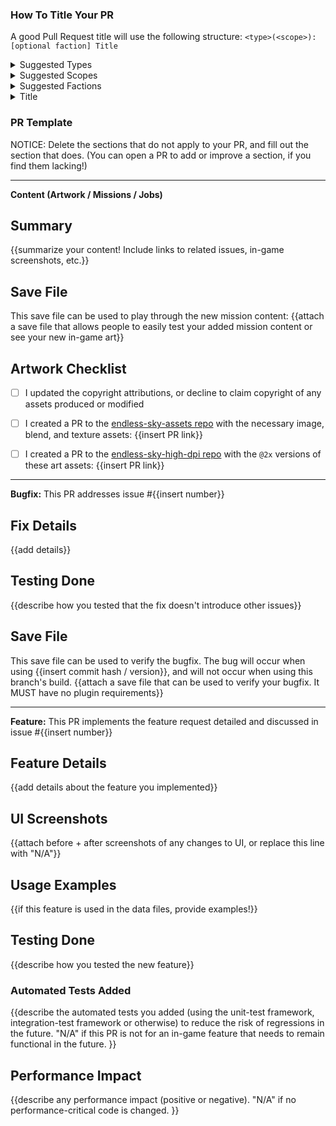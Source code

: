 ### How To Title Your PR

A good Pull Request title will use the following structure:
`<type>(<scope>): [optional faction] Title`

<details>
 <summary>Suggested Types</summary>

- `build`: Changes that affect the build system or external dependencies.
- `chore`: Changes to the build process or additional tools and libraries such as documentation generation.
- `ci`: Changes to our CI configuration files and scripts.
- `docs`: Documentation only changes
- `feat`: A new feature
- `fix`: A bug fix
- `perf`: A code change that improves performance
- `refactor`: A code change that neither fixes a bug nor adds a feature
- `style`: Changes that do not affect the meaning of the code (white space, formatting, missing semi-colons, etc.)
- `test`: Adding missing tests or correcting existing tests

</details>

<details>
 <summary>Suggested Scopes</summary>

-   `content`: Additional missions, ships, outfits, or other content that doesn't require code changes
-   `balance`: Addition or modification of existing ship/outfit stats
-   `mechanics`: Modifications to the game engine which affect gameplay
-   `UI`: Modifications of existing User Interface elements
-   `enhancement`: Additional features added to the game engine

</details>

<details>
 <summary>Suggested Factions</summary>

-   `Human`
-   `Hai`
-   `Wanderer`
-   `Remnant`
-   `Builder`
-   `Korath`
-   `Coalition`
-   `Quarg`
-   `Drak`
-   `Pug`
-   `Sheragi`
-   Others not listed are allowed; use your best judgment when necessary.

</details>

<details>
 <summary>Title</summary>

- Provide a clear, concise, and descriptive title of your PR's function without repeating information already provided with the previous tags.

 </details>

### PR Template

NOTICE: Delete the sections that do not apply to your PR, and fill out the section that does.
(You can open a PR to add or improve a section, if you find them lacking!)


----------------------
**Content (Artwork / Missions / Jobs)**

## Summary
{{summarize your content! Include links to related issues, in-game screenshots, etc.}}

## Save File
This save file can be used to play through the new mission content:
{{attach a save file that allows people to easily test your added mission content or see your new in-game art}}

## Artwork Checklist
 - [ ] I updated the copyright attributions, or decline to claim copyright of any assets produced or modified
 - [ ] I created a PR to the [endless-sky-assets repo](https://github.com/endless-sky/endless-sky-assets) with the necessary image, blend, and texture assets: {{insert PR link}}
 - [ ] I created a PR to the [endless-sky-high-dpi repo](https://github.com/endless-sky/endless-sky-high-dpi) with the `@2x` versions of these art assets: {{insert PR link}}


-----------------------
**Bugfix:** This PR addresses issue #{{insert number}}

## Fix Details
{{add details}}

## Testing Done
{{describe how you tested that the fix doesn't introduce other issues}}

## Save File
This save file can be used to verify the bugfix. The bug will occur when using {{insert commit hash / version}}, and will not occur when using this branch's build.
{{attach a save file that can be used to verify your bugfix. It MUST have no plugin requirements}}


-----------------------
**Feature:** This PR implements the feature request detailed and discussed in issue #{{insert number}}

## Feature Details
{{add details about the feature you implemented}}

## UI Screenshots
{{attach before + after screenshots of any changes to UI, or replace this line with "N/A"}}

## Usage Examples
{{if this feature is used in the data files, provide examples!}}

## Testing Done
{{describe how you tested the new feature}}

### Automated Tests Added
{{describe the automated tests you added (using the unit-test framework, integration-test framework or otherwise) to reduce the risk of regressions in the future. "N/A" if this PR is not for an in-game feature that needs to remain functional in the future. }}

## Performance Impact
{{describe any performance impact (positive or negative). "N/A" if no performance-critical code is changed. }}
